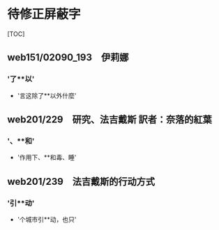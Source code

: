 # 待修正屏蔽字

[TOC]

## web151/02090_193　伊莉娜

### '了**以'

- '言这除了**以外什麼'


## web201/229　研究、法吉戴斯 訳者：奈落的紅葉

### '、**和'

- '作用下、**和毒、睡'


## web201/239　法吉戴斯的行动方式

### '引**动'

- '个城市引**动，也只'
